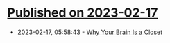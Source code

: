 # [Published on 2023-02-17](index.md)

* [2023-02-17, 05:58:43](https://news.ycombinator.com/item?id=34831330) - [Why Your Brain Is a Closet](https://usablelearning.com/2009/04/06/why-your-brain-is-a-closet/)
